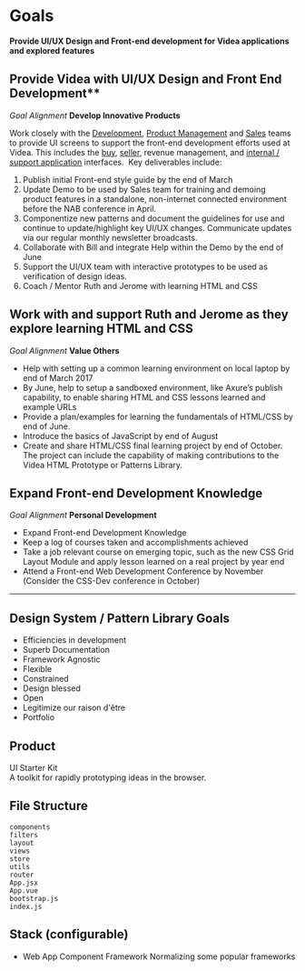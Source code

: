 # Goals

**Provide UI/UX Design and Front-end development for Videa applications and explored features**

## Provide Videa with UI/UX Design and Front End Development**
_Goal Alignment_ 
**Develop Innovative Products**

Work closely with the [Development](/team), [Product Management](/team) and [Sales](/team) teams to provide UI screens to 
support the front-end development efforts used at Videa. This includes the [buy](/buy), [seller](/sell), revenue management, 
and [internal / support application](/tix) interfaces.  Key deliverables include:

1. Publish initial Front-end style guide by the end of March
2. Update Demo to be used by Sales team for training and demoing product features in a standalone, 
    non-internet connected environment before the NAB conference in April.
3. Componentize new patterns and document the guidelines for use and continue to update/highlight key 
    UI/UX changes. Communicate updates via our regular monthly newsletter broadcasts.
4. Collaborate with Bill and integrate Help within the Demo by the end of June
5. Support the UI/UX team with interactive prototypes to be used as verification of design ideas.
6. Coach / Mentor Ruth and Jerome with learning HTML and CSS


## Work with and support Ruth and Jerome as they explore learning HTML and CSS
_Goal Alignment_ 
**Value Others** 

- Help with setting up a common learning environment on local laptop by end of March 2017
- By June, help to setup a sandboxed environment, like Axure’s publish capability, to enable sharing HTML and CSS lessons learned and example URLs 
- Provide a plan/examples for learning the fundamentals of HTML/CSS by end of June.
- Introduce the basics of JavaScript by end of August
- Create and share HTML/CSS final learning project by end of October. The project can include 
    the capability of making contributions to the Videa HTML Prototype or Patterns Library.


## Expand Front-end Development Knowledge
_Goal Alignment_
**Personal Development**

- Expand Front-end Development Knowledge
- Keep a log of courses taken and accomplishments achieved
- Take a job relevant course on emerging topic, such as the new CSS Grid Layout Module and apply lesson learned on a real project by year end
- Attend a Front-end Web Development Conference by November (Consider the CSS-Dev conference in October)

---

## Design System / Pattern Library Goals

- Efficiencies in development 
- Superb Documentation
- Framework Agnostic
- Flexible
- Constrained
- Design blessed
- Open
- Legitimize our raison d'être
- Portfolio


## Product

UI Starter Kit  
A toolkit for rapidly prototyping ideas in the browser. 

## File Structure

```
components
filters
layout
views
store
utils
router
App.jsx
App.vue
bootstrap.js
index.js
```


Stack (configurable)
- 
- Web App Component Framework  Normalizing some popular frameworks 


